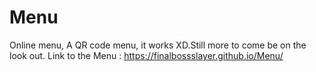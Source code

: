 # Menu
Online menu, 
A QR code menu, it works XD.Still more to come be on the look out.
Link to the Menu : https://finalbossslayer.github.io/Menu/
